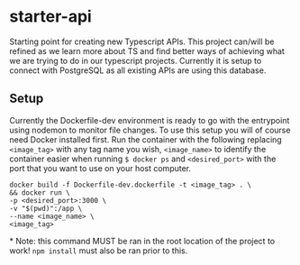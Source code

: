 # starter-api

Starting point for creating new Typescript APIs. This project can/will be refined as we learn more about TS and find 
better ways of achieving what we are trying to do in our typescript projects. Currently it is setup to connect with
PostgreSQL as all existing APIs are using this database.

## Setup
Currently the Dockerfile-dev environment is ready to go with the entrypoint using nodemon to monitor file changes. To use
this setup you will of course need Docker installed first. Run the container with the following replacing `<image_tag>` 
with any tag name you wish, `<image_name>` to identify the container easier when running `$ docker ps` and `<desired_port>`
with the port that you want to use on your host computer.

```shell script
docker build -f Dockerfile-dev.dockerfile -t <image_tag> . \
&& docker run \
-p <desired_port>:3000 \
-v "$(pwd)":/app \
--name <image_name> \
<image_tag>
``` 

\* Note: this command MUST be ran in the root location of the project to work! `npm install` must also be ran prior to this.
